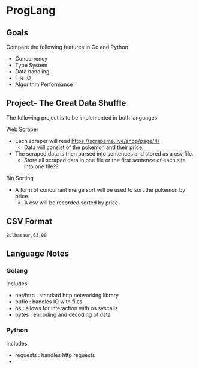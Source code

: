 # ProgLang
## Goals
Compare the following features in Go and Python
- Concurrency
- Type System
- Data handling
- File IO
- Algorithm Performance

## Project- The Great Data Shuffle
The following project is to be implemented in both languages.

Web Scraper<br>
- Each scraper will read https://scrapeme.live/shop/page/4/
    - Data will consist of the pokemon and their price.
- The scraped data is then parsed into sentences and stored as a csv file.
  - Store all scraped data in one file or the first sentence of each site into one file??


Bin Sorting<br>
- A form of concurrant merge sort will be used to sort the pokemon by price.
  -  A csv will be recorded sorted by price.

## CSV Format
`Bulbasaur,63.00`

## Language Notes

### Golang
Includes:
- net/http : standard http networking library
- bufio : handles IO with files
- os : allows for interaction with os syscalls
- bytes : encoding and decoding of data

### Python
Includes:
- requests : handles http requests
-
